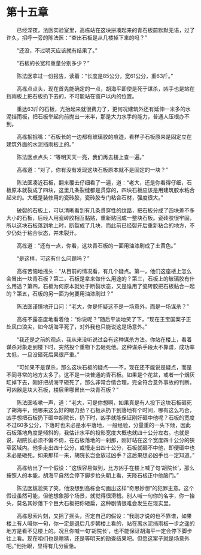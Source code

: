 #	第十五章

　　已经深夜，法医实验室里，高栋站在这块拼凑起来的青石板前默默无语，过了许久，招呼一旁的陈法医：“查出石板是从几楼掉下来的吗？”

　　“还没，不过明天应该就有结果了。”

　　“石板的长宽和重量分别多少？”

　　陈法医拿过一份报告，读着：“长度是85公分，宽61公分，重63斤。”

　　高栋点点头，现在首先能确定的一点，胡海平即使是死于谋杀，凶手也是站在挡雨板上把石板扔下去的，不可能站在窗户以内的位置。

　　重达63斤的石板，光抬起来就很费力了，更何况建筑外还有延伸一米多的水泥挡雨板，把石板举起向前抛出一米半，那是大力水手的能力，普通人压根办不到。

　　高栋抿抿嘴：“石板长的一边都有玻璃胶的痕迹，看样子石板原来是固定立在建筑外面的水泥挡雨板上的。”

　　陈法医点点头：“等明天天一亮，我们再去楼上查一遍。”

　　高栋道：“对了，你有没有发现这块石板原本就不是固定的一块？”

　　陈法医凑近石板，翻来覆去仔细看了一遍，道：“老大，还是你看得仔细，石板原本就裂成了四块，这里几条裂缝都是贯穿的，四块石板应该是用建筑胶水粘合起来的。大概是装修用的瓷砖胶，瓷砖胶专门粘合石材，强度很大。”

　　破裂的石板上，可以清晰看到有几条贯穿性的纹路，把石板分成了四块差不多大小的石板，后经人用瓷砖胶相互黏贴，重新贴回成一整块石板。瓷砖胶很牢固，所以这块石板落到地上时，断裂成了几块，而此前已经裂开后重新粘合的地方，不少仍处于粘合状态，并未裂开。

　　高栋道：“还有一点，你看，这块青石板的一面用油漆刷成了土黄色。”

　　“是这样，可这有什么问题吗？”

　　高栋苦恼地摇头：“从目前的情况看，有几个疑点。第一，他们这座楼上怎么会冒出一块青石板？第二，石板是拿来做什么用途的？第三，石板上的玻璃胶有什么用途？第四，石板为何原本就处于断裂状态，又是谁用了瓷砖胶把石板黏合一起的？第五，石板的另一面为何要用油漆刷过？”

　　陈法医谨慎地开口问：“老大，你是怀疑这不是一场意外，而是一场谋杀？”

　　高栋不露态度地看着他：“你说呢？”随后平淡地笑了下，“现在王宝国案子正处风口浪尖，如今胡海平死了，对外我也只能说这是场意外。”

　　“我还是之前的观点，我从来没听说过会有这种谋杀方法。你站在楼上，看着谋杀对象走到楼下时，突然投个重物下去砸死他。这种谋杀手段太不靠谱，成功率太低，一旦没砸死后果很严重。”

　　“可如果不是谋杀，那么这块石板的疑点——不，现在还不能说是疑点，而是不同寻常的地方太多了。这不是一块普通的青石板。如果是个花盆，或者一个烟灰缸掉下去，刚好把胡海平砸死了，那么非常合情合理，完全符合意外事故的判断。可凶器是块大石板，楼层里哪冒出一块青石板？”

　　陈法医咳嗽一声，道：“老大，可是你想啊，如果真是有人投下这块石板砸死了胡海平，他哪来这么好的眼力劲？石板从扔下到落地有个时间，哪有这么巧合，凶手想把石板扔下砸中胡院长，扔下时，凶手就能保证刚好砸中他呢？石板的宽度不过60多公分，下落时也未必是水平落地，一般经验，分量重的一头下倾，因此石板落地角度是倾斜的，我估计水平的投影宽度大概也就四十公分左右。也就是说，胡院长必须不偏不倚，在石板落地的一刹那，刚好站在这个宽度四十公分的狭窄区域内。他多走出四十公分，或慢走出四十公分，石板就砸不中他，即便砸中也未必是砸死。如果那样一来，胡院长岂会放过凶手？这后果想必凶手也一定知道。”

　　高栋给出了一个假设：“这很容易做到，比方凶手在楼上喊了句‘胡院长’，那么按照人的本能，胡海平自然会停下脚步抬头朝上看，天降石板正中他脑门。”

　　陈法医尴尬笑了笑，他没想到高栋会勾画出这样“奇思妙想”的犯罪主意。这个假设虽然可能，但他想象那个场景，就觉得很滑稽。别人喊一句你的名字，你一抬头，莫名其妙落下个巨大石板把你砸扁，这种剧情很难会发生在现实里。

　　高栋思索片刻，又摇了摇头，否定自己的假设：“我刚才说的也不靠谱，如果楼上有人喊你一句，你一定是退后几步朝楼上看的，站在离水泥挡雨板一步之遥的地方是看不见楼上的。况且你喊一句‘胡院长’，也不能保证胡海平一定会停下脚步往上看。现在咱们也是瞎猜，还是等明天的勘查结果吧。但愿这案子就是场意外吧。”他抬眼，显得有几分疲惫。
